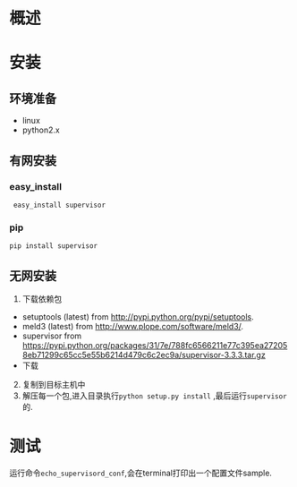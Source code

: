 # 概述
# 安装
## 环境准备
* linux
* python2.x
## 有网安装
### easy_install
```
 easy_install supervisor
```
### pip
```
pip install supervisor
```
## 无网安装
1. 下载依赖包
* setuptools (latest) from http://pypi.python.org/pypi/setuptools.
* meld3 (latest) from http://www.plope.com/software/meld3/.
* supervisor from https://pypi.python.org/packages/31/7e/788fc6566211e77c395ea272058eb71299c65cc5e55b6214d479c6c2ec9a/supervisor-3.3.3.tar.gz
* 下载
2. 复制到目标主机中
3. 解压每一个包,进入目录执行`python setup.py install` ,最后运行`supervisor`的.
# 测试
运行命令`echo_supervisord_conf`,会在terminal打印出一个配置文件sample.
